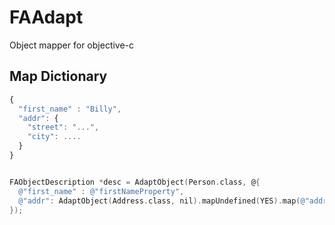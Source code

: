 FAAdapt
=======

Object mapper for objective-c


## Map Dictionary 
```javascript
{
  "first_name" : "Billy",
  "addr": {
    "street": "...",
    "city": ....
  }
}

```


```objective-c

FAObjectDescription *desc = AdaptObject(Person.class, @{
  @"first_name" : @"firstNameProperty",
  @"addr": AdaptObject(Address.class, nil).mapUndefined(YES).map(@"address")
});

```
